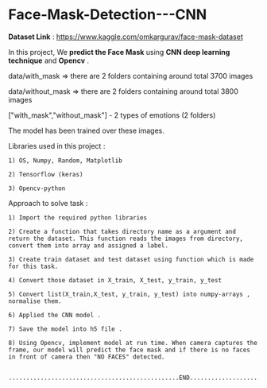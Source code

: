 # Face-Mask-Detection---CNN

**Dataset Link** :  https://www.kaggle.com/omkargurav/face-mask-dataset

In this project,  We **predict the Face Mask** using **CNN deep learning technique** and **Opencv** .

data/with_mask => there are 2 folders containing around total 3700 images

data/without_mask => there are 2 folders containing around total 3800 images

["with_mask","without_mask"] - 2 types of emotions (2 folders)

The model has been trained over these images.

Libraries used in this project :

    1) OS, Numpy, Random, Matplotlib

    2) Tensorflow (keras)
    
    3) Opencv-python


Approach to solve task :

    1) Import the required python libraries
    
    2) Create a function that takes directory name as a argument and return the dataset. This function reads the images from directory, convert them into array and assigned a label.

    3) Create train dataset and test dataset using function which is made for this task.

    4) Convert those dataset in X_train, X_test, y_train, y_test

    5) Convert list(X_train,X_test, y_train, y_test) into numpy-arrays , normalise them.

    6) Applied the CNN model .
    
    7) Save the model into h5 file .

    8) Using Opencv, implement model at run time. When camera captures the frame, our model will predict the face mask and if there is no faces in front of camera then "NO FACES" detected.
    
    
    ................................................END........................................................................
